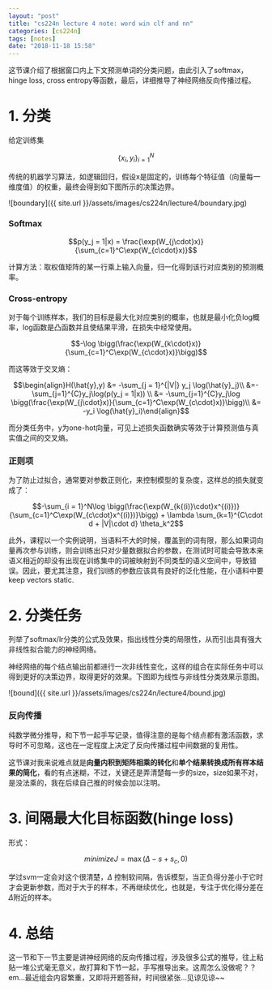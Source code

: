 ```yaml
---
layout: "post"
title: "cs224n lecture 4 note: word win clf and nn"
categories: [cs224n]
tags: [notes]
date: "2018-11-18 15:58"
---
```


这节课介绍了根据窗口内上下文预测单词的分类问题，由此引入了softmax， hinge loss, cross entropy等函数，最后，详细推导了神经网络反向传播过程。

# 1. 分类

给定训练集

$$\{ x_i, y_i \}_{i=1}^N$$

传统的机器学习算法，如逻辑回归，假设x是固定的，训练每个特征值（向量每一维度值）的权重，最终会得到如下图所示的决策边界。

![boundary]({{ site.url }}/assets/images/cs224n/lecture4/boundary.jpg)

### Softmax

  $$p(y_j = 1|x) = \frac{\exp(W_{j\cdot}x)}{\sum_{c=1}^C\exp(W_{c\cdot}x)}$$

计算方法：取权值矩阵的某一行乘上输入向量，归一化得到该行对应类别的预测概率。

### Cross-entropy

对于每个训练样本，我们的目标是最大化对应类别的概率，也就是最小化负log概率，log函数是凸函数并且使结果平滑，在损失中经常使用。

$$-\log \bigg(\frac{\exp(W_{k\cdot}x)}{\sum_{c=1}^C\exp(W_{c\cdot}x)}\bigg)$$

而这等效于交叉熵：

$$\begin{align}H(\hat{y},y) &= -\sum_{j = 1}^{|V|} y_j \log(\hat{y}_j)\\
&=-\sum_{j=1}^{C}y_j\log(p(y_j = 1|x)) \\
&= -\sum_{j=1}^{C}y_j\log \bigg(\frac{\exp(W_{j\cdot}x)}{\sum_{c=1}^C\exp(W_{c\cdot}x)}\bigg)\\
&= -y_i \log(\hat{y}_i)\end{align}$$

而分类任务中，y为one-hot向量，可见上述损失函数确实等效于计算预测值与真实值之间的交叉熵。

### 正则项

为了防止过拟合，通常要对参数正则化，来控制模型的复杂度，这样总的损失就变成了：

$$-\sum_{i = 1}^N\log \bigg(\frac{\exp(W_{k{(i)}\cdot}x^{(i)})}{\sum_{c=1}^C\exp(W_{c\cdot}x^{(i)})}\bigg) + \lambda \sum_{k=1}^{C\cdot d + |V|\cdot d} \theta_k^2$$

此外，课程以一个实例说明，当语料不大的时候，覆盖到的词有限，那么如果词向量再次参与训练，则会训练出只对少量数据拟合的参数，在测试时可能会导致本来语义相近的却没有出现在训练集中的词被映射到不同类型的语义空间中，导致错误。因此，要尤其注意，我们训练的参数应该具有良好的泛化性能，在小语料中要keep vectors static.

# 2. 分类任务

列举了softmax/lr分类的公式及效果，指出线性分类的局限性，从而引出具有强大非线性拟合能力的神经网络。

神经网络的每个结点输出前都进行一次非线性变化，这样的组合在实际任务中可以得到更好的决策边界，取得更好的效果。下图即为线性与非线性分类效果示意图。

![bound]({{ site.url }}/assets/images/cs224n/lecture4/bound.jpg)

### 反向传播

纯数学微分推导，和下节一起手写记录，值得注意的是每个结点都有激活函数，求导时不可忽略，这也在一定程度上决定了反向传播过程中间数据的复用性。

这节课对我来说难点就是**向量内积到矩阵相乘的转化**和**单个结果转换成所有样本结果的简化**，看的有点迷糊，不过，关键还是弄清楚每一步的size，size如果不对，是没法乘的，我在后续自己推的时候会加以注明。

# 3. 间隔最大化目标函数(hinge loss)

形式：

$$minimize J = \max(\Delta-s+s_c, 0)$$

学过svm一定会对这个很清楚，$\Delta$ 控制软间隔，告诉模型，当正负得分差小于它时才会更新参数，而对于大于的样本，不再继续优化，也就是，专注于优化得分差在 $\Delta$附近的样本。

# 4. 总结

这一节和下一节主要是讲神经网络的反向传播过程，涉及很多公式的推导，往上粘贴一堆公式毫无意义，故打算和下节一起，手写推导出来。这周怎么没做呢？？em...最近组会内容繁重，又即将开题答辩，时间很紧张...见谅见谅~~
